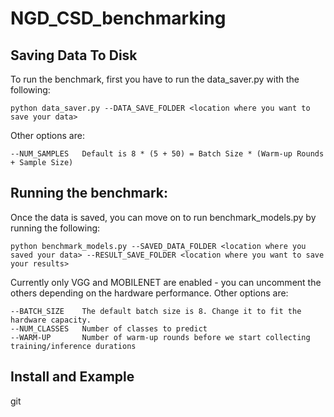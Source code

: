 # NGD_CSD_benchmarking

## Saving Data To Disk
To run the benchmark, first you have to run the data_saver.py with the following:
```
python data_saver.py --DATA_SAVE_FOLDER <location where you want to save your data>
```

Other options are:
```
--NUM_SAMPLES   Default is 8 * (5 + 50) = Batch Size * (Warm-up Rounds + Sample Size)
```

## Running the benchmark:
Once the data is saved, you can move on to run benchmark_models.py by running the following:
```
python benchmark_models.py --SAVED_DATA_FOLDER <location where you saved your data> --RESULT_SAVE_FOLDER <location where you want to save your results>
```
Currently only VGG and MOBILENET are enabled - you can uncomment the others depending on the hardware performance.
Other options are:
```
--BATCH_SIZE    The default batch size is 8. Change it to fit the hardware capacity.
--NUM_CLASSES   Number of classes to predict
--WARM-UP       Number of warm-up rounds before we start collecting training/inference durations
```
## Install and Example

git 
